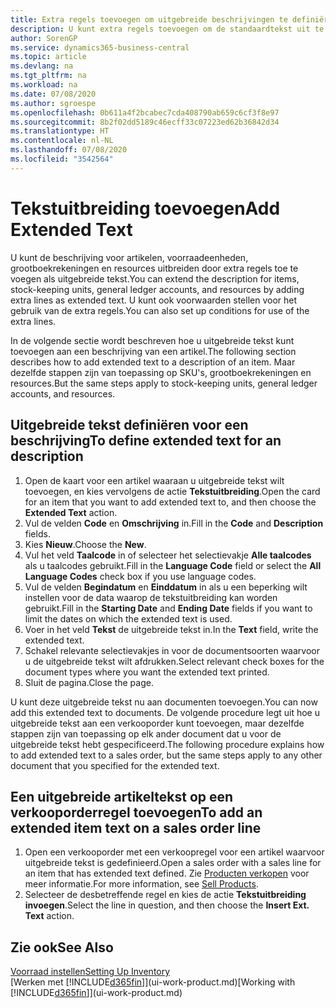 ```yaml
---
title: Extra regels toevoegen om uitgebreide beschrijvingen te definiëren
description: U kunt extra regels toevoegen om de standaardtekst uit te breiden die een artikel, grootboekrekening en andere gegevens beschrijft.
author: SorenGP
ms.service: dynamics365-business-central
ms.topic: article
ms.devlang: na
ms.tgt_pltfrm: na
ms.workload: na
ms.date: 07/08/2020
ms.author: sgroespe
ms.openlocfilehash: 0b611a4f2bcabec7cda408790ab659c6cf3f8e97
ms.sourcegitcommit: 8b2f02dd5189c46ecff33c07223ed62b36842d34
ms.translationtype: HT
ms.contentlocale: nl-NL
ms.lasthandoff: 07/08/2020
ms.locfileid: "3542564"
---
```

# <a name="add-extended-text"></a><span data-ttu-id="026bf-103">Tekstuitbreiding toevoegen</span><span class="sxs-lookup"><span data-stu-id="026bf-103">Add Extended Text</span></span>

<span data-ttu-id="026bf-104">U kunt de beschrijving voor artikelen, voorraadeenheden, grootboekrekeningen en resources uitbreiden door extra regels toe te voegen als uitgebreide tekst.</span><span class="sxs-lookup"><span data-stu-id="026bf-104">You can extend the description for items, stock-keeping units, general ledger accounts, and resources by adding extra lines as extended text.</span></span> <span data-ttu-id="026bf-105">U kunt ook voorwaarden stellen voor het gebruik van de extra regels.</span><span class="sxs-lookup"><span data-stu-id="026bf-105">You can also set up conditions for use of the extra lines.</span></span>  

<span data-ttu-id="026bf-106">In de volgende sectie wordt beschreven hoe u uitgebreide tekst kunt toevoegen aan een beschrijving van een artikel.</span><span class="sxs-lookup"><span data-stu-id="026bf-106">The following section describes how to add extended text to a description of an item.</span></span> <span data-ttu-id="026bf-107">Maar dezelfde stappen zijn van toepassing op SKU's, grootboekrekeningen en resources.</span><span class="sxs-lookup"><span data-stu-id="026bf-107">But the same steps apply to stock-keeping units, general ledger accounts, and resources.</span></span>  

## <a name="to-define-extended-text-for-an-description"></a><span data-ttu-id="026bf-108">Uitgebreide tekst definiëren voor een beschrijving</span><span class="sxs-lookup"><span data-stu-id="026bf-108">To define extended text for an description</span></span>

1. <span data-ttu-id="026bf-109">Open de kaart voor een artikel waaraan u uitgebreide tekst wilt toevoegen, en kies vervolgens de actie **Tekstuitbreiding**.</span><span class="sxs-lookup"><span data-stu-id="026bf-109">Open the card for an item that you want to add extended text to, and then choose the **Extended Text** action.</span></span>
2. <span data-ttu-id="026bf-110">Vul de velden **Code** en **Omschrijving** in.</span><span class="sxs-lookup"><span data-stu-id="026bf-110">Fill in the **Code** and **Description** fields.</span></span>
3. <span data-ttu-id="026bf-111">Kies **Nieuw**.</span><span class="sxs-lookup"><span data-stu-id="026bf-111">Choose the **New**.</span></span>
4. <span data-ttu-id="026bf-112">Vul het veld **Taalcode** in of selecteer het selectievakje **Alle taalcodes** als u taalcodes gebruikt.</span><span class="sxs-lookup"><span data-stu-id="026bf-112">Fill in the **Language Code** field or select the **All Language Codes** check box if you use language codes.</span></span>
5. <span data-ttu-id="026bf-113">Vul de velden **Begindatum** en **Einddatum** in als u een beperking wilt instellen voor de data waarop de tekstuitbreiding kan worden gebruikt.</span><span class="sxs-lookup"><span data-stu-id="026bf-113">Fill in the **Starting Date** and **Ending Date** fields if you want to limit the dates on which the extended text is used.</span></span>
6. <span data-ttu-id="026bf-114">Voer in het veld **Tekst** de uitgebreide tekst in.</span><span class="sxs-lookup"><span data-stu-id="026bf-114">In the **Text** field, write the extended text.</span></span>
7. <span data-ttu-id="026bf-115">Schakel relevante selectievakjes in voor de documentsoorten waarvoor u de uitgebreide tekst wilt afdrukken.</span><span class="sxs-lookup"><span data-stu-id="026bf-115">Select relevant check boxes for the document types where you want the extended text printed.</span></span>
8. <span data-ttu-id="026bf-116">Sluit de pagina.</span><span class="sxs-lookup"><span data-stu-id="026bf-116">Close the page.</span></span>

<span data-ttu-id="026bf-117">U kunt deze uitgebreide tekst nu aan documenten toevoegen.</span><span class="sxs-lookup"><span data-stu-id="026bf-117">You can now add this extended text to documents.</span></span> <span data-ttu-id="026bf-118">De volgende procedure legt uit hoe u uitgebreide tekst aan een verkooporder kunt toevoegen, maar dezelfde stappen zijn van toepassing op elk ander document dat u voor de uitgebreide tekst hebt gespecificeerd.</span><span class="sxs-lookup"><span data-stu-id="026bf-118">The following procedure explains how to add extended text to a sales order, but the same steps apply to any other document that you specified for the extended text.</span></span>  

## <a name="to-add-an-extended-item-text-on-a-sales-order-line"></a><span data-ttu-id="026bf-119">Een uitgebreide artikeltekst op een verkooporderregel toevoegen</span><span class="sxs-lookup"><span data-stu-id="026bf-119">To add an extended item text on a sales order line</span></span>

1. <span data-ttu-id="026bf-120">Open een verkooporder met een verkoopregel voor een artikel waarvoor uitgebreide tekst is gedefinieerd.</span><span class="sxs-lookup"><span data-stu-id="026bf-120">Open a sales order with a sales line for an item that has extended text defined.</span></span> <span data-ttu-id="026bf-121">Zie [Producten verkopen](sales-how-sell-products.md) voor meer informatie.</span><span class="sxs-lookup"><span data-stu-id="026bf-121">For more information, see [Sell Products](sales-how-sell-products.md).</span></span>
2. <span data-ttu-id="026bf-122">Selecteer de desbetreffende regel en kies de actie **Tekstuitbreiding invoegen**.</span><span class="sxs-lookup"><span data-stu-id="026bf-122">Select the line in question, and then choose the **Insert Ext. Text** action.</span></span>

## <a name="see-also"></a><span data-ttu-id="026bf-123">Zie ook</span><span class="sxs-lookup"><span data-stu-id="026bf-123">See Also</span></span>

[<span data-ttu-id="026bf-124">Voorraad instellen</span><span class="sxs-lookup"><span data-stu-id="026bf-124">Setting Up Inventory</span></span>](inventory-setup-inventory.md)  
<span data-ttu-id="026bf-125">[Werken met [!INCLUDE[d365fin](includes/d365fin_md.md)]](ui-work-product.md)</span><span class="sxs-lookup"><span data-stu-id="026bf-125">[Working with [!INCLUDE[d365fin](includes/d365fin_md.md)]](ui-work-product.md)</span></span>
